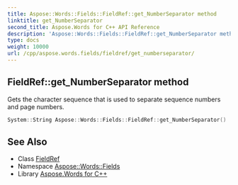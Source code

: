 ```yaml
---
title: Aspose::Words::Fields::FieldRef::get_NumberSeparator method
linktitle: get_NumberSeparator
second_title: Aspose.Words for C++ API Reference
description: 'Aspose::Words::Fields::FieldRef::get_NumberSeparator method. Gets the character sequence that is used to separate sequence numbers and page numbers in C++.'
type: docs
weight: 10000
url: /cpp/aspose.words.fields/fieldref/get_numberseparator/
---
```

## FieldRef::get_NumberSeparator method


Gets the character sequence that is used to separate sequence numbers and page numbers.

```cpp
System::String Aspose::Words::Fields::FieldRef::get_NumberSeparator()
```

## See Also

* Class [FieldRef](../)
* Namespace [Aspose::Words::Fields](../../)
* Library [Aspose.Words for C++](../../../)
